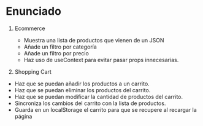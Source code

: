 # Enunciado

1. Ecommerce

    - Muestra una lista de productos que vienen de un JSON
    - Añade un filtro por categoría
    - Añade un filtro por precio
    - Haz uso de useContext para evitar pasar props innecesarias.

2. Shopping Cart

- Haz que se puedan añadir los productos a un carrito.
- Haz que se puedan eliminar los productos del carrito.
- Haz que se puedan modificar la cantidad de productos del carrito.
- Sincroniza los cambios del carrito con la lista de productos.
- Guarda en un localStorage el carrito para que se recupere al recargar la página
